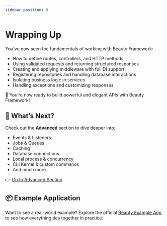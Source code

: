 ```yaml
---
sidebar_position: 8
---
```


# Wrapping Up

You've now seen the fundamentals of working with Beauty Framework:

* How to define routes, controllers, and HTTP methods
* Using validated requests and returning structured responses
* Creating and applying middleware with full DI support
* Registering repositories and handling database interactions
* Isolating business logic in services
* Handling exceptions and customizing responses

🎉 You’re now ready to build powerful and elegant APIs with Beauty Framework!


## 🚀 What’s Next?

Check out the **Advanced** section to dive deeper into:

* Events & Listeners
* Jobs & Queues
* Caching
* Database connections
* Local process & concurrency
* CLI Kernel & custom commands
* And much more...

👉 [Go to Advanced Section](../3-Advanced/overview.md)


## 📦 Example Application

Want to see a real-world example?
Explore the official [Beauty Example App](https://github.com/beauty-framework/example-app) to see how everything ties together in practice.
